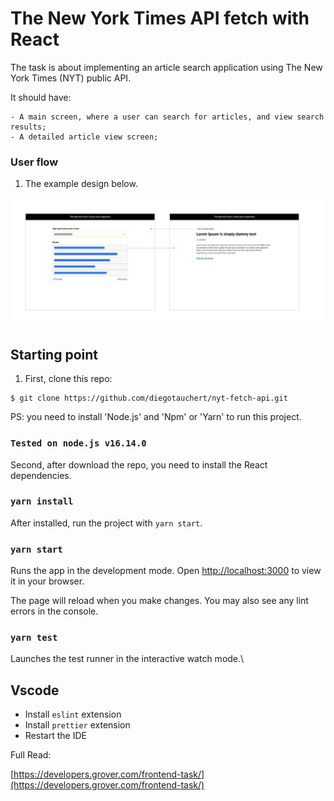# The New York Times API fetch with React

The task is about implementing an article search application using The New York Times (NYT) public API.

It should have:

    - A main screen, where a user can search for articles, and view search results;
    - A detailed article view screen;

### User flow

1. The example design below.

![Example Design](./mock.jpg)

## Starting point

1. First, clone this repo:

```console
$ git clone https://github.com/diegotauchert/nyt-fetch-api.git
```

PS: you need to install 'Node.js' and 'Npm' or 'Yarn' to run this project.

### ` Tested on node.js v16.14.0 `

Second, after download the repo, you need to install the React dependencies.

### `yarn install`

After installed, run the project with `yarn start`.

### `yarn start`

Runs the app in the development mode.
Open [http://localhost:3000](http://localhost:3000) to view it in your browser.

The page will reload when you make changes.
You may also see any lint errors in the console.

### `yarn test`

Launches the test runner in the interactive watch mode.\

## Vscode

- Install `eslint` extension
- Install `prettier` extension
- Restart the IDE

Full Read:

[https://developers.grover.com/frontend-task/](https://developers.grover.com/frontend-task/)